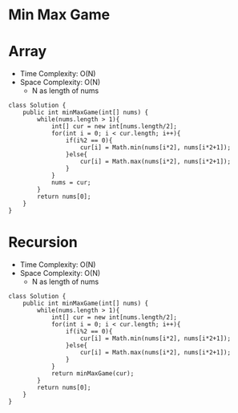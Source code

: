 # Min Max Game
# Array
* Time Complexity: O(N)
* Space Complexity: O(N)
	* N as length of nums
```
class Solution {
    public int minMaxGame(int[] nums) {
        while(nums.length > 1){
            int[] cur = new int[nums.length/2];
            for(int i = 0; i < cur.length; i++){
                if(i%2 == 0){
                    cur[i] = Math.min(nums[i*2], nums[i*2+1]);
                }else{
                    cur[i] = Math.max(nums[i*2], nums[i*2+1]);
                }
            }
            nums = cur;
        }
        return nums[0];
    }
}
```
# Recursion
* Time Complexity: O(N)
* Space Complexity: O(N)
	* N as length of nums
```
class Solution {
    public int minMaxGame(int[] nums) {
        while(nums.length > 1){
            int[] cur = new int[nums.length/2];
            for(int i = 0; i < cur.length; i++){
                if(i%2 == 0){
                    cur[i] = Math.min(nums[i*2], nums[i*2+1]);
                }else{
                    cur[i] = Math.max(nums[i*2], nums[i*2+1]);
                }
            }
            return minMaxGame(cur);
        }
        return nums[0];
    }
}
```